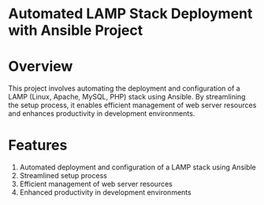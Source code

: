 # Automated LAMP Stack Deployment with Ansible Project

# Overview
This project involves automating the deployment and configuration of a LAMP (Linux, Apache, MySQL, PHP) stack using Ansible. By streamlining the setup process, it enables efficient management of web server resources and enhances productivity in development environments.

# Features
1. Automated deployment and configuration of a LAMP stack using Ansible
2. Streamlined setup process
3. Efficient management of web server resources
4. Enhanced productivity in development environments
